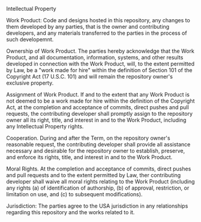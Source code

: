 Intellectual Property

Work Product: Code and designs hosted in this repository, any changes to them developed by any parties, that is the owner and contributing developers, and any materials transferred to the parties in the process of such developemnt.

Ownership of Work Product. The parties hereby acknowledge that the Work Product, and all documentation, information, systems, and other results developed in connection with the Work Product, will, to the extent permitted by Law, be a "work made for hire" within the definition of Section 101 of the Copyright Act (17 U.S.C. 101) and will remain the repository owner's exclusive property.

Assignment of Work Product. If and to the extent that any Work Product is not deemed to be a work made for hire within the definition of the Copyright Act, at the completion and acceptance of commits, direct pushes and pull requests, the contributing developer shall promptly assign to the repository owner all its right, title, and interest in and to the Work Product, including any Intellectual Property rights.

Cooperation. During and after the Term, on the repository owner's reasonable request, the contributing developer shall provide all assistance necessary and desirable for the repository owner to establish, preserve, and enforce its rights, title, and interest in and to the Work Product.

Moral Rights. At the completion and acceptance of commits, direct pushes and pull requests and to the extent permitted by Law, ther contributing developer shall waive all moral rights relating to the Work Product (including any rights (a) of identification of authorship, (b) of approval, restriction, or limitation on use, and (c) to subsequent modifications).

Jurisdiction: The parties agree to the USA jurisdiction in any relationships regarding this repository and the works related to it.
